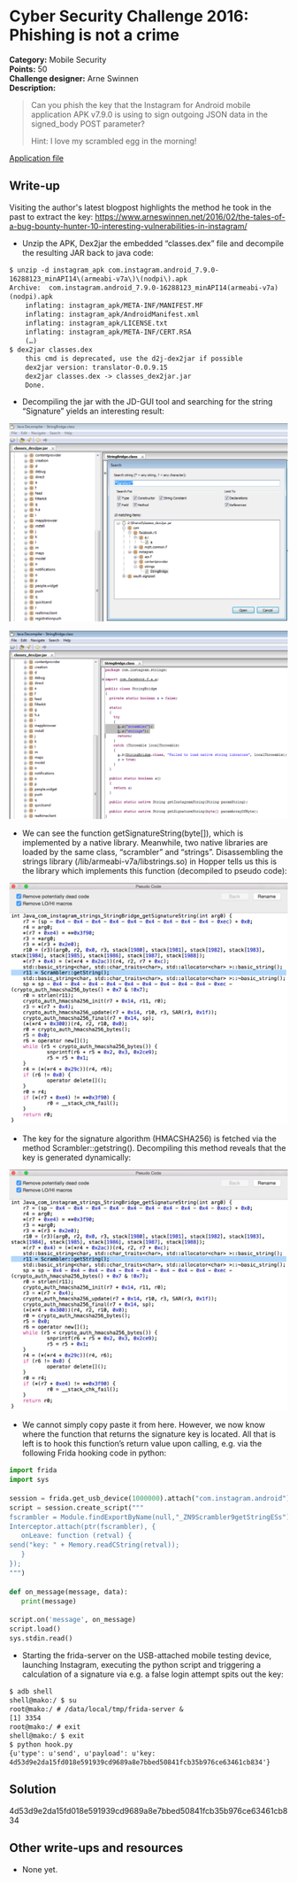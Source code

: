# Cyber Security Challenge 2016: Phishing is not a crime

**Category:** Mobile Security  
**Points:** 50  
**Challenge designer:** Arne Swinnen  
**Description:**
> Can you phish the key that the Instagram for Android mobile application APK v7.9.0 is using to sign outgoing JSON data in the signed_body POST parameter? 
> 
> Hint: I love my scrambled egg in the morning!

[Application file](https://github.com/NVISO-BE/CSCBE2016-Challenge-Writeups/blob/master/Mobile%20Security/Phishing-is-not-a-crime/challenge-source-files/com.instagram.android_7.9.0-16288123_minAPI14.apk)

## Write-up
Visiting the author's latest blogpost highlights the method he took in the past to extract the key: https://www.arneswinnen.net/2016/02/the-tales-of-a-bug-bounty-hunter-10-interesting-vulnerabilities-in-instagram/
- Unzip the APK, Dex2jar the embedded “classes.dex” file and decompile the resulting JAR back to java code:
```
$ unzip -d instagram_apk com.instagram.android_7.9.0-16288123_minAPI14\(armeabi-v7a\)\(nodpi\).apk
Archive:  com.instagram.android_7.9.0-16288123_minAPI14(armeabi-v7a)(nodpi).apk
    inflating: instagram_apk/META-INF/MANIFEST.MF  
    inflating: instagram_apk/AndroidManifest.xml  
    inflating: instagram_apk/LICENSE.txt  
    inflating: instagram_apk/META-INF/CERT.RSA  
    (…)
$ dex2jar classes.dex 
    this cmd is deprecated, use the d2j-dex2jar if possible
    dex2jar version: translator-0.0.9.15
    dex2jar classes.dex -> classes_dex2jar.jar
    Done.
```
- Decompiling the jar with the JD-GUI tool and searching for the string “Signature” yields an interesting result:

![image1](images/image1.png)

![image2](images/image2.png)

- We can see the function getSignatureString(byte[]), which is implemented by a native library. Meanwhile, two native libraries are loaded by the same class, “scrambler” and “strings”. Disassembling the strings library (/lib/armeabi-v7a/libstrings.so) in Hopper tells us this is the library which implements this function (decompiled to pseudo code):

![image3](images/image3.png)

- The key for the signature algorithm (HMACSHA256) is fetched via the method Scrambler::getstring(). Decompiling this method reveals that the key is generated dynamically:

![image3](images/image3.png)

- We cannot simply copy paste it from here. However, we now know where the function that returns the signature key is located. All that is left is to hook this function’s return value upon calling, e.g. via the following Frida hooking code in python:

```python
import frida
import sys
 
session = frida.get_usb_device(1000000).attach("com.instagram.android")
script = session.create_script("""
fscrambler = Module.findExportByName(null,"_ZN9Scrambler9getStringESs");
Interceptor.attach(ptr(fscrambler), {
   onLeave: function (retval) {
​​send("key: " + Memory.readCString(retval));
   }
});
""")
 
def on_message(message, data):
   print(message)
   
script.on('message', on_message)
script.load()
sys.stdin.read()
```

- Starting the frida-server on the USB-attached mobile testing device, launching Instagram, executing the python script and triggering a calculation of a signature via e.g. a false login attempt spits out the key:

```
$ adb shell
shell@mako:/ $ su
root@mako:/ # /data/local/tmp/frida-server &                                  
[1] 3354
root@mako:/ # exit
shell@mako:/ $ exit
$ python hook.py
{u'type': u'send', u'payload': u'key: 4d53d9e2da15fd018e591939cd9689a8e7bbed50841fcb35b976ce63461cb834'}
```

## Solution
4d53d9e2da15fd018e591939cd9689a8e7bbed50841fcb35b976ce63461cb834

## Other write-ups and resources
- None yet.
